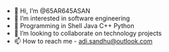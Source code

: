 - 👋 Hi, I’m @65AR645ASAN
- 👀 I’m interested in software engineering
- 🌱 Programming in Shell Java C++ Python
- 💞️ I’m looking to collaborate on technology projects
- 📫 How to reach me - adi.sandhu@outlook.com

<!---
65AR645ASAN/65AR645ASAN is a ✨ special ✨ repository because its `README.md` (this file) appears on your GitHub profile.
You can click the Preview link to take a look at your changes.
--->
